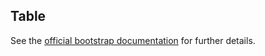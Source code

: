 Table
---

See the 
[official bootstrap documentation](http://v4-alpha.getbootstrap.com/content/tables/)
 for further details.